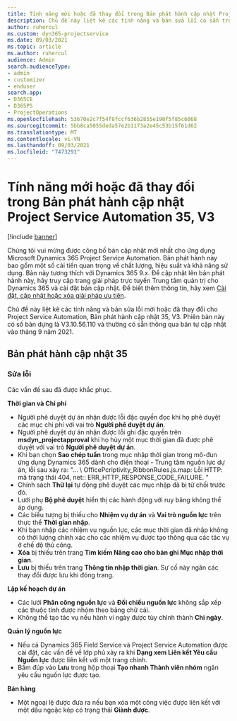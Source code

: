 ```yaml
---
title: Tính năng mới hoặc đã thay đổi trong Bản phát hành cập nhật Project Service Automation 35, V3
description: Chủ đề này liệt kê các tính năng và bản sửa lỗi có sẵn trong Microsoft Dynamics 365 Project Service Automation Bản phát hành cập nhật 35, V3.
author: ruhercul
ms.custom: dyn365-projectservice
ms.date: 09/03/2021
ms.topic: article
ms.author: ruhercul
audience: Admin
search.audienceType:
- admin
- customizer
- enduser
search.app:
- D365CE
- D365PS
- ProjectOperations
ms.openlocfilehash: 53670e2c7f54f8fccf636b2855e190f5f85c6068
ms.sourcegitcommit: 5bb8ca5055deda57e2b1173a2e45c53b15f61d62
ms.translationtype: MT
ms.contentlocale: vi-VN
ms.lasthandoff: 09/03/2021
ms.locfileid: "7473291"
---
```

# <a name="whats-new-or-changed-in-project-service-automation-update-release-35-v3"></a>Tính năng mới hoặc đã thay đổi trong Bản phát hành cập nhật Project Service Automation 35, V3

[!include [banner](../includes/psa-now-project-operations.md)]

Chúng tôi vui mừng được công bố bản cập nhật mới nhất cho ứng dụng Microsoft Dynamics 365 Project Service Automation. Bản phát hành này bao gồm một số cải tiến quan trọng về chất lượng, hiệu suất và khả năng sử dụng. Bản này tương thích với Dynamics 365 9.x. Để cập nhật lên bản phát hành này, hãy truy cập trang giải pháp trực tuyến Trung tâm quản trị cho Dynamics 365 và cài đặt bản cập nhật. Để biết thêm thông tin, hãy xem [Cài đặt, cập nhật hoặc xóa giải pháp ưu tiên](/power-platform/admin/install-remove-preferred-solution).

Chủ đề này liệt kê các tính năng và bản sửa lỗi mới hoặc đã thay đổi cho Project Service Automation, Bản phát hành cập nhật 35, V3. Phiên bản này có số bản dựng là V3.10.56.110 và thường có sẵn thông qua bản tự cập nhật vào tháng 9 năm 2021.

## <a name="update-release-35"></a>Bản phát hành cập nhật 35

### <a name="bug-fixes"></a>Sửa lỗi

Các vấn đề sau đã được khắc phục.

**Thời gian và Chi phí**

- Người phê duyệt dự án nhận được lỗi đặc quyền đọc khi họ phê duyệt các mục chi phí với vai trò **Người phê duyệt dự án**.
- Người phê duyệt dự án nhận được lỗi ghi đặc quyền trên **msdyn_projectapproval** khi họ hủy một mục thời gian đã được phê duyệt với vai trò **Người phê duyệt dự án**.
- Khi bạn chọn **Sao chép tuần** trong mục nhập thời gian trong mô-đun ứng dụng Dynamics 365 dành cho điện thoại - Trung tâm nguồn lực dự án, lỗi sau xảy ra: "... \ OfficePcriptivity_RibbonRules.js.map: Lỗi HTTP: mã trạng thái 404, net:: ERR_HTTP_RESPONSE_CODE_FAILURE. "
- Chính sách **Thử lại** tự động phê duyệt các mục nhập đã bị từ chối trước đó.
- Lưới phụ **Bộ phê duyệt** hiển thị các hành động với ruy băng không thể áp dụng.
- Các biểu tượng bị thiếu cho **Nhiệm vụ dự án** và **Vai trò nguồn lực** trên thực thể **Thời gian nhập**.
- Khi bạn nhập các nhiệm vụ nguồn lực, các mục thời gian đã nhập không có thời lượng chính xác cho các nhiệm vụ được tạo thông qua các tác vụ ở chế độ thủ công.
- **Xóa** bị thiếu trên trang **Tìm kiếm Nâng cao cho bản ghi Mục nhập thời gian**.
- **Lưu** bị thiếu trên trang **Thông tin nhập thời gian**. Sự cố này ngăn các thay đổi được lưu khi đóng trang.

**Lập kế hoạch dự án**

- Các lưới **Phân công nguồn lực** và **Đối chiếu nguồn lực** không sắp xếp các thuộc tính được nhóm theo bảng chữ cái.
- Không thể tạo tác vụ nếu hành vi ngày được tùy chỉnh thành **Chỉ ngày**.

**Quản lý nguồn lực**

- Nếu cả Dynamics 365 Field Service và Project Service Automation được cài đặt, các vấn đề về lớp phủ xảy ra khi **Dạng xem Liên kết Yêu cầu Nguồn lực** được liên kết với một trang chính.
- Bấm đúp vào **Lưu** trong hộp thoại **Tạo nhanh Thành viên nhóm** ngăn yêu cầu nguồn lực được tạo.

**Bán hàng**

- Một ngoại lệ được đưa ra nếu bạn xóa một công việc được liên kết với một dấu ngoặc kép có trạng thái **Giành được**.
